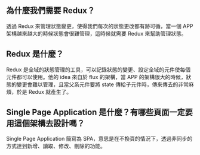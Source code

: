 ## 為什麼我們需要 Redux？

透過 Redux 來管理狀態變更，使得我們每次的狀態更改都有跡可循，當一個 APP 架構越來越大的時候狀態會很難管理，這時候就需要 Redux 來幫助管理狀態。

## Redux 是什麼？

Redux 是全域的狀態管理的工具，可以記錄狀態的變更、設定全域的元件使每個元件都可以使用。他的 idea 來自於 flux 的架構，當 APP 的架構很大的時候，狀態的變更會難以管理，且當父系元件要將 state 傳給子元件時，傳來傳去的非常麻煩，於是 Redux 就產生了。

## Single Page Application 是什麼？有哪些頁面一定要用這個架構去設計嗎？

Single Page Application 簡寫為 SPA，意思是在不換頁的情況下，透過非同步的方式達到新增、讀取、修改、刪除的功能。




